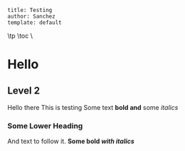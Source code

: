 ```
title: Testing
author: Sanchez
template: default
```
\tp
\toc
\
# Hello
## Level 2
Hello there
This is testing
Some text **bold and** some *italics*

### Some Lower Heading
And text to follow it. **Some bold *with italics***
